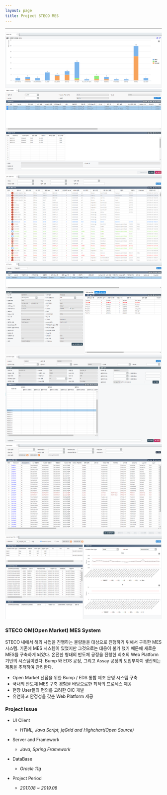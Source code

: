 ```yaml
---
layout: page
title: Project STECO MES
---
```


<hr>
<div class="work_outer">
	<div class="swiper-container">
		<div class="swiper-wrapper">
		  <div class="swiper-slide"><img src="/assets/img/steco/steco_slide_1.png"></div>
		  <div class="swiper-slide"><img src="/assets/img/steco/steco_slide_2.png"></div>
		  <div class="swiper-slide"><img src="/assets/img/steco/steco_slide_3.png"></div>
		  <div class="swiper-slide"><img src="/assets/img/steco/steco_slide_4.png"></div>
		  <div class="swiper-slide"><img src="/assets/img/steco/steco_slide_5.png"></div>
		  <div class="swiper-slide"><img src="/assets/img/steco/steco_slide_6.png"></div>
		  <div class="swiper-slide"><img src="/assets/img/steco/steco_slide_7.png"></div>
		</div>
		<div class="swiper-button-next"></div>
		<div class="swiper-button-prev"></div>
	</div>
</div>		

<!-- Swiper JS -->

<script src="/assets/scripts/swiper.min.js"></script>

<!-- Initialize Swiper -->
<script>
	var swiper = new Swiper('.swiper-container', {
    navigation: {
		nextEl: '.swiper-button-next',
        prevEl: '.swiper-button-prev',
		},
    });
</script>


### STECO OM(Open Market) MES System  
STECO 내에서 해외 사업을 진행하는 물량들을 대상으로  진행하기 위해서 구축한 MES 시스템.  기존에 MES 시스템이 있었지만 그것으로는 대응이 불가 했기 때문에 새로운 MES를 구축하게 되었다.  온전한 형태의 반도체 공정을 진행한 최초의 Web Platform 기반의 시스템이었다. Bump 와 EDS 공정, 그리고 Assay 공정의 도입부까지 생산되는 제품을 추적하여 관리한다.  

* Open Market 선점을 위한 Bump / EDS 통합 제조 운영 시스템 구축
* 국내외 반도체 MES 구축 경험을 바탕으로한 최적의 프로세스 제공
* 현장 User들의 편의를 고려한 OIC 개발 
* 유연하고 안정성을 갖춘 Web Platform 제공


### Project Issue
* UI Client
  * <i>HTML, Java Script, jqGrid and Highchart(Open Source)</i>
  
* Server and Framework
  * <i>Java, Spring Framework</i>
  
* DataBase
  * <i>Oracle 11g</i>
  
* Project Period
  * <i>2017.08 ~ 2019.08</i>

    
  
  
	




